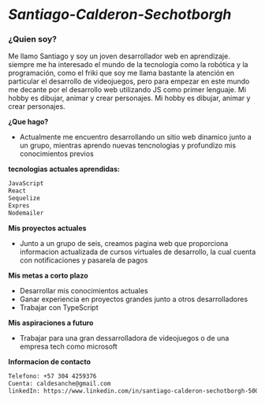 # _Santiago-Calderon-Sechotborgh_

### ¿Quien soy?
Me llamo Santiago y soy un joven desarrollador web en aprendizaje. siempre me ha interesado el mundo de la tecnología como la robótica y la programación, como el friki que soy me llama bastante la atención en particular el desarrollo de videojuegos, pero para empezar en este mundo me decante por el desarrollo web utilizando JS como primer lenguaje. Mi hobby es dibujar, animar y crear personajes.
Mi hobby es dibujar, animar y crear personajes.

**¿Que hago?**
- Actualmente me encuentro desarrollando un sitio web dinamico junto a un grupo, mientras aprendo nuevas tencnologias y profundizo mis conocimientos previos

**tecnologias actuales aprendidas:**
```sh
JavaScript
React
Sequelize
Expres
Nodemailer
```

**Mis proyectos actuales**
- Junto a un grupo de seis, creamos pagina web que proporciona informacion actualizada de cursos virtuales de desarrollo, la cual cuenta con notificaciones y pasarela de pagos

**Mis metas a corto plazo**
- Desarrollar mis conocimientos actuales
- Ganar experiencia en proyectos grandes junto a otros desarrolladores
- Trabajar con TypeScript
  
**Mis aspiraciones a futuro**
- Trabajar para una gran dessarrolladora de videojuegos o de una empresa tech como microsoft

**Informacion de contacto**
```sh
Telefono: +57 304 4259376
Cuenta: caldesanche@gmail.com
linkedIn: https://www.linkedin.com/in/santiago-calderon-sechotborgh-50020226a/
```
